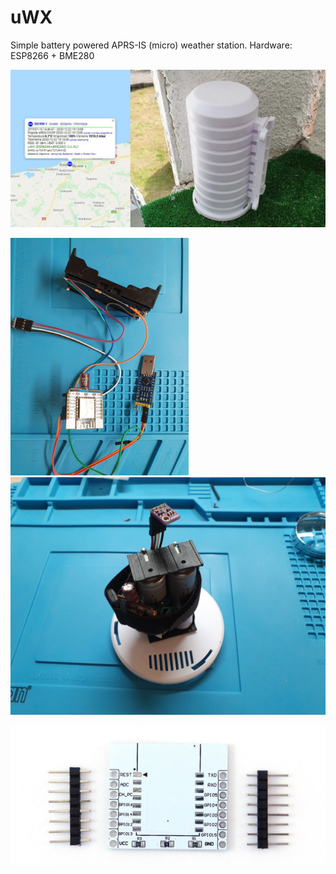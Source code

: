 # uWX
Simple battery powered APRS-IS (micro) weather station. Hardware: ESP8266 + BME280

<img src="https://raw.githubusercontent.com/b4sh/uWX/main/uwx.jpg" width="791">

<img src="https://raw.githubusercontent.com/b4sh/uWX/main/uwx-prototype1.jpg" height="380"><img src="https://raw.githubusercontent.com/b4sh/uWX/main/uwx-prototype.jpg" height="380">

<img src="https://raw.githubusercontent.com/b4sh/uWX/main/esp-adapter.jpg" width="791">
